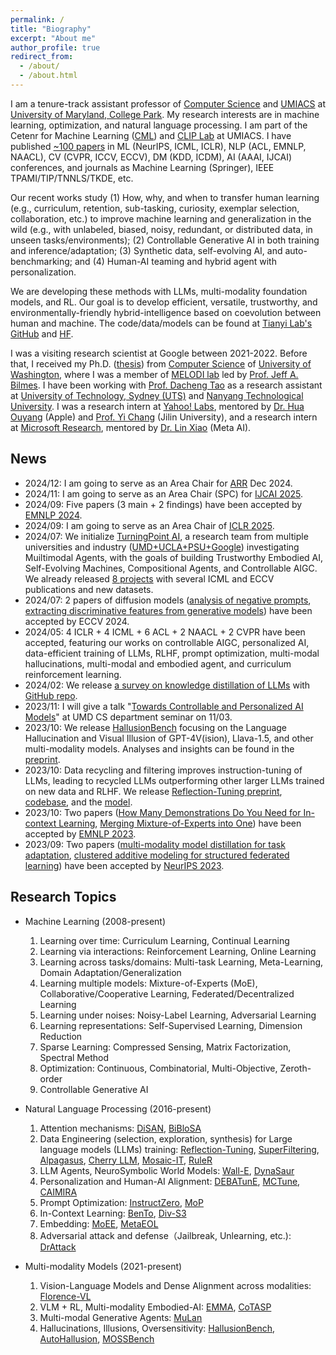 ```yaml
---
permalink: /
title: "Biography"
excerpt: "About me"
author_profile: true
redirect_from: 
  - /about/
  - /about.html
---
```

I am a tenure-track assistant professor of [Computer Science](https://www.cs.umd.edu/) and [UMIACS](https://www.umiacs.umd.edu/) at [University of Maryland, College Park](https://www.umd.edu/). My research interests are in machine learning, optimization, and natural language processing. I am part of the Cetenr for Machine Learning ([CML](https://ml.umd.edu/)) and [CLIP Lab](https://wiki.umiacs.umd.edu/clip/index.php/Main_Page) at UMIACS. I have published [~100 papers](https://scholar.google.com/citations?user=OKvgizMAAAAJ&hl=en) in ML (NeurIPS, ICML, ICLR), NLP (ACL, EMNLP, NAACL), CV (CVPR, ICCV, ECCV), DM (KDD, ICDM), AI (AAAI, IJCAI) conferences, and journals as Machine Learning (Springer), IEEE TPAMI/TIP/TNNLS/TKDE, etc. 
<!-- I am the recipient of the [Best Student Paper Award at ICDM 2013](https://tianyizhou.files.wordpress.com/2010/08/dca-paper.pdf) and the [2020 IEEE TCSC Most Influential Paper Award](http://www.icml-2011.org/papers/41_icmlpaper.pdf). -->

Our recent works study (1) How, why, and when to transfer human learning (e.g., curriculum, retention, sub-tasking, curiosity, exemplar selection, collaboration, etc.) to improve machine learning and generalization in the wild (e.g., with unlabeled, biased, noisy, redundant, or distributed data, in unseen tasks/environments); (2) Controllable Generative AI in both training and inference/adaptation; (3) Synthetic data, self-evolving AI, and auto-benchmarking; and (4) Human-AI teaming and hybrid agent with personalization. 
<!-- Our works are built upon empirical/theoretical analysis to the learning dynamics of neural networks and tools from discrete and continuous optimization.  -->
We are developing these methods with LLMs, multi-modality foundation models, and RL. Our goal is to develop efficient, versatile, trustworthy, and environmentally-friendly hybrid-intelligence based on coevolution between human and machine. The code/data/models can be found at [Tianyi Lab's GitHub](https://github.com/tianyi-lab) and [HF](https://huggingface.co/umd-zhou-lab). 

I was a visiting research scientist at Google between 2021-2022. Before that, I received my Ph.D. ([thesis](https://digital.lib.washington.edu/researchworks/items/6512d9f6-be50-431e-88dd-8359c737a204/full)) from [Computer Science](https://www.cs.washington.edu/) of [University of Washington](https://www.washington.edu/), where I was a member of [MELODI lab](https://melodi.ece.uw.edu/) led by [Prof. Jeff A. Bilmes](https://people.ece.uw.edu/bilmes/p/pgs/index.html). I have been working with [Prof. Dacheng Tao](https://dr.ntu.edu.sg/cris/rp/rp02343) as a research assistant at [University of Technology, Sydney (UTS)](https://www.uts.edu.au/) and [Nanyang Technological University](https://www.ntu.edu.sg/Pages/home.aspx). I was a research intern at [Yahoo! Labs](https://research.yahoo.com/), mentored by [Dr. Hua Ouyang](https://www.linkedin.com/in/hua-ouyang-5869b851) (Apple) and [Prof. Yi Chang](http://www.yichang-cs.com/) (Jilin University), and a research intern at [Microsoft Research](https://www.microsoft.com/en-us/research/), mentored by [Dr. Lin Xiao](https://linxiaolx.github.io/) (Meta AI). 
<!-- I also work closely with several members and students of [Australian AI Institute](https://www.uts.edu.au/research-and-teaching/our-research/australian-artificial-intelligence-institute). -->
<!--  and [Tencent AI Lab](https  ://ai.tencent.com/ailab/en/index) My collaborators also include members from [Chengqi Zhang](https://profiles.uts.edu.au/Chengqi.Zhang) and [Guodong Long](https://profiles.uts.edu.au/Guodong.Long)'s groups in [Australian AI Institute](https://www.uts.edu.au/research-and-teaching/our-research/australian-artificial-intelligence-institute) at University of Technology, Sydney, and [Meng Fang](https://mengf1.github.io/) at Tencent AI Lab. -->

News
------
* 2024/12: I am going to serve as an Area Chair for [ARR](https://aclrollingreview.org/) Dec 2024. 
* 2024/11: I am going to serve as an Area Chair (SPC) for [IJCAI 2025](https://2025.ijcai.org/). 
* 2024/09: Five papers (3 main + 2 findings) have been accepted by [EMNLP 2024](https://2024.emnlp.org/). 
* 2024/09: I am going to serve as an Area Chair of [ICLR 2025](https://iclr.cc/). 
* 2024/07: We initialize [TurningPoint AI](https://www.turningpoint-ai.com/), a research team from multiple universities and industry ([UMD+UCLA+PSU+Google](https://www.turningpoint-ai.com/people)) investigating Muiltimodal Agents, with the goals of building Trustworthy Embodied AI, Self-Evolving Machines, Compositional Agents, and Controllable AIGC. We already released [8 projects](https://www.turningpoint-ai.com/publications) with several ICML and ECCV publications and new datasets. 
* 2024/07: 2 papers of diffusion models ([analysis of negative prompts](https://arxiv.org/pdf/2406.02965), [extracting discriminative features from generative models](https://arxiv.org/pdf/2311.17921)) have been accepted by ECCV 2024.
* 2024/05: 4 ICLR + 4 ICML + 6 ACL + 2 NAACL + 2 CVPR have been accepted, featuring our works on controllable AIGC, personalized AI, data-efficient training of LLMs, RLHF, prompt optimization, multi-modal hallucinations, multi-modal and embodied agent, and curriculum reinforcement learning. 
* 2024/02: We release [a survey on knowledge distillation of LLMs](https://arxiv.org/pdf/2402.13116) with [GitHub repo](https://github.com/Tebmer/Awesome-Knowledge-Distillation-of-LLMs).
* 2023/11: I will give a talk "[Towards Controllable and Personalized AI Models](https://www.cs.umd.edu/event/2023/10/towards-controllable-and-personalized-ai-models)" at UMD CS department seminar on 11/03. 
* 2023/10: We release [HallusionBench](https://github.com/tianyi-lab/HallusionBench) focusing on the Language Hallucination and Visual Illusion of GPT-4V(ision), Llava-1.5, and other multi-modality models. Analyses and insights can be found in the [preprint](https://arxiv.org/abs/2310.14566). 
* 2023/10: Data recycling and filtering improves instruction-tuning of LLMs, leading to recycled LLMs outperforming other larger LLMs trained on new data and RLHF. We release [Reflection-Tuning preprint](https://arxiv.org/abs/2310.11716), [codebase](https://github.com/tianyi-lab/Reflection_Tuning), and the [model](https://huggingface.co/umd-zhou-lab/recycled-wizardlm-7b-v2.0). 
* 2023/10: Two papers ([How Many Demonstrations Do You Need for In-context Learning](https://arxiv.org/pdf/2303.08119.pdf), [Merging Mixture-of-Experts into One](https://arxiv.org/pdf/2310.09832.pdf)) have been accepted by [EMNLP 2023](https://2023.emnlp.org/). 
* 2023/09: Two papers ([multi-modality model distillation for task adaptation](https://arxiv.org/pdf/2310.04550.pdf), [clustered additive modeling for structured federated learning](https://openreview.net/pdf?id=2XT3UpOv48)) have been accepted by [NeurIPS 2023](https://neurips.cc/). 


Research Topics
------
* Machine Learning (2008-present)
  1. Learning over time: Curriculum Learning, Continual Learning
  1. Learning via interactions: Reinforcement Learning, Online Learning
  1. Learning across tasks/domains: Multi-task Learning, Meta-Learning, Domain Adaptation/Generalization
  1. Learning multiple models: Mixture-of-Experts (MoE), Collaborative/Cooperative Learning, Federated/Decentralized Learning
  1. Learning under noises: Noisy-Label Learning, Adversarial Learning
  1. Learning representations: Self-Supervised Learning, Dimension Reduction
  1. Sparse Learning: Compressed Sensing, Matrix Factorization, Spectral Method
  1. Optimization: Continuous, Combinatorial, Multi-Objective, Zeroth-order
  1. Controllable Generative AI

* Natural Language Processing (2016-present)
  1. Attention mechanisms: [DiSAN](https://github.com/taoshen58/DiSAN), [BiBloSA](https://github.com/taoshen58/BiBloSA)
  1. Data Engineering (selection, exploration, synthesis) for Large language models (LLMs) training: [Reflection-Tuning](https://github.com/tianyi-lab/Reflection_Tuning), [SuperFiltering](https://github.com/tianyi-lab/Superfiltering), [Alpagasus](https://lichang-chen.github.io/AlpaGasus/), [Cherry LLM](https://github.com/MingLiiii/Cherry_LLM), [Mosaic-IT](https://github.com/tianyi-lab/Mosaic-IT), [RuleR](https://github.com/tianyi-lab/RuleR)
  1. LLM Agents, NeuroSymbolic World Models: [Wall-E](https://github.com/elated-sawyer/WALL-E), [DynaSaur](https://github.com/adobe-research/dynasaur)
  1. Personalization and Human-AI Alignment: [DEBATunE](https://github.com/tianyi-lab/DEBATunE), [MCTune](https://github.com/tianyi-lab/mctune), [CAIMIRA](https://youtu.be/joeNRMM5abI)
  1. Prompt Optimization: [InstructZero](https://github.com/Lichang-Chen/InstructZero), [MoP](https://github.com/ruocwang/mixture-of-prompts)
  1. In-Context Learning: [BenTo](https://github.com/tianyi-lab/BenTo), [Div-S3](https://github.com/lillykumari8/ICL-Div-S3)
  1. Embedding: [MoEE](https://github.com/tianyi-lab/MoE-Embedding), [MetaEOL](https://github.com/Yibin-Lei/MetaEOL)
  1. Adversarial attack and defense（Jailbreak, Unlearning, etc.): [DrAttack](https://github.com/xirui-li/DrAttack)

* Multi-modality Models (2021-present)
  1. Vision-Language Models and Dense Alignment across modalities: [Florence-VL](https://github.com/JiuhaiChen/Florence-VL)
  1. VLM + RL, Multi-modality Embodied-AI: [EMMA](https://github.com/stevenyangyj/Emma-Alfworld), [CoTASP](https://github.com/stevenyangyj/CoTASP)
  1. Multi-modal Generative Agents: [MuLan](https://github.com/measure-infinity/mulan-code)
  1. Hallucinations, Illusions, Oversensitivity: [HallusionBench](https://github.com/tianyi-lab/HallusionBench), [AutoHallusion](https://github.com/wuxiyang1996/AutoHallusion), [MOSSBench](https://github.com/xirui-li/MOSSBench)

<br />
<script type="text/javascript" id="clstr_globe" src="//clustrmaps.com/globe.js?d=yS55EhS2ol9nZNevQxAHb2-_nUUI3Opt9QjGnAYIFrg" size="1"></script>
<br />

<!-- 
* 2023/07: Two papers ([model-adaptive data augmentation curriculum](https://arxiv.org/pdf/2309.04747.pdf), [subclass balancing for long-tail recognition](https://arxiv.org/pdf/2306.15925.pdf))  have been accepted by [ICCV 2023](https://iccv2023.thecvf.com/). 
* 2023/06: How to efficiently optimize the textual instructions applied to API black-box LLMs (e.g., ChatGPT) for solving downstream tasks? Please check our recent work [InstructZero](https://lichang-chen.github.io/InstructZero/), [paper](http://arxiv.org/abs/2306.03082) and [code](https://github.com/Lichang-Chen/InstructZero) have been released.
* 2023/06: Invited talk at Purdue Statistics on "Structured Decentralized Learning".
* 2023/06: Two papers ([Meta-Vote Pruning](https://arxiv.org/pdf/2301.11560.pdf) and [Eigensubspace of Temporal-Difference Dynamics](https://arxiv.org/pdf/2306.16750.pdf)) have been accepted by [ECML/PKDD 2023](https://2023.ecmlpkdd.org/). 
* 2023/05: I will teach CMSC-421 on "Introduction to Artificial Intelligence" in Fall 2023.
* 2023/04: Three papers ([training dynamics of continual learning](ttps://arxiv.org/pdf/2304.04158.pdf), [continual RL via sparse prompting](https://arxiv.org/pdf/2305.18444.pdf), [structured cooperative learning](https://github.com/ShuangtongLi/SCooL/blob/main/paper/SCooL_ICML2023.pdf)) have been accepted by [ICML 2023](https://icml.cc/). See you at Hawaii in July!
* 2023/04: One paper about personalization in federated recommendation system has been accepted by [IJCAI 2023](https://ijcai-23.org/). 
* 2022/12: I will teach CMSC-828A on "Fantastic Machine Learning Paradigms and Where to use Them" in Spring 2023.
* 2022/12: I will serve as an SPC (meta-reviewer) for [IJCAI 2023](https://ijcai-23.org/).
* 2022/11: One [XAI](https://en.wikipedia.org/wiki/Explainable_artificial_intelligence) paper on extracting local reasoning chains for subtasks from neural networks such as ResNet and ViT has been accepted by [TMLR](https://www.jmlr.org/tmlr/).
* 2022/10: One paper ([adversarial attacks to Question-Answer models](https://arxiv.org/pdf/2210.15221.pdf)) has been accepted by [EMNLP 2022](https://2022.emnlp.org/).
* 2022/09: Three papers ([adversarial augmentation for continual learning](https://openreview.net/pdf?id=XEoih0EwCwL), [adversarial augmentation for representation learning](https://arxiv.org/pdf/2211.00824.pdf), [federated learning from pre-trained models](https://arxiv.org/pdf/2209.10083.pdf)) have been accepted by [NeurIPS 2022](https://neurips.cc/).
* 2021/12: One paper of [Federated Prototype Learning](https://arxiv.org/pdf/2105.00243.pdf) has been accepted to [AAAI 2022](https://aaai.org/Conferences/AAAI-22/).
* 2021/11: I will serve as an SPC for [SIGKDD 2022](https://kdd.org/kdd2022/). 
* 2021/09: Three papers (1 spotlight for [Submodular Partitioning](https://papers.nips.cc/paper/2021/file/161882dd2d19c716819081aee2c08b98-Paper.pdf), [Curriculum RL and Planning](https://papers.nips.cc/paper/2021/file/56577889b3c1cd083b6d7b32d32f99d5-Paper.pdf), [Class-Disentanglement](https://proceedings.neurips.cc/paper/2021/file/8606f35ec6c77858dfb80a385d0d1151-Paper.pdf)) have been accepted to [NeurIPS 2021](https://nips.cc/). Congratulations to Shuang Ao and Kaiwen Yang for their first paper!
* 2021/09: [One paper of sentiment bias](https://arxiv.org/pdf/2109.02403.pdf) has been accepted to [EMNLP 2021](https://2021.emnlp.org/) (findings). 
* 2021/08: I will serve as an SPC for [AAAI 2022](https://aaai.org/Conferences/AAAI-22/).
* 2021/02: I am selected as an expert reviewer for [ICML 2021](https://icml.cc/Conferences/2021).
* 2021/01: [One paper of curriculum learning and training dynamics](https://drive.google.com/file/d/13_uEga3FVBZGSZTHbBEcMOouSYVcJ9VI/view?usp=sharing) has been accepted to [AISTATS 2021](https://aistats.org/aistats2021/).
* 2021/01: Three papers ([RoCL for curriculum noisy-label learning](https://openreview.net/pdf?id=lmTWnm3coJJ), [AutoLRS for auto-learning rate schedule](https://openreview.net/pdf?id=SlrqM9_lyju), [IPN for prototype zero-shot learning](https://openreview.net/pdf?id=-mWcQVLPSPy)) have been accepted to [ICLR 2021](https://iclr.cc/).
* 2021/01: [One paper of knowledge graph completion](https://arxiv.org/pdf/2004.14781.pdf) has been accepted to [WWW 2021](https://www2021.thewebconf.org/).
* 2020/10: Selected among the top 10% of high-scoring reviewers for [NeurIPS 2020](https://nips.cc/).
* 2020/09: [One paper of curriculum learning and training dynamics](https://proceedings.neurips.cc/paper/2020/file/62000dee5a05a6a71de3a6127a68778a-Paper.pdf) has been accepted to [NeurIPS 2020](https://nips.cc/).
* 2020/06: [One paper of curriculum semi/self-supervised learning](http://proceedings.mlr.press/v119/zhou20d/zhou20d.pdf) has been accepted to [ICML 2020](https://icml.cc/Conferences/2020). 
* 2022/06: I will serve as an Area Chair for Winter Conference on Applications of Computer Vision ([WACV](https://wacv2023.thecvf.com/home)) 2023.
* 2022/05: Two papers about [environment-and-task-curriculum for RL](https://proceedings.mlr.press/v162/ao22a/ao22a.pdf) and [adversarial augmentation for self-supervised learning](https://proceedings.mlr.press/v162/yang22s/yang22s.pdf) have been accpeted by [ICML 2022](https://icml.cc/).
* 2022/04: One paper about [personalized federated learning](https://arxiv.org/pdf/2203.00829.pdf) has been accpeted by [IJCAI 2022](https://ijcai-22.org/) as a long presentation.
* 2022/04: One paper of [phrase-level textual adversarial attack with label preservation](https://arxiv.org/pdf/2205.10710.pdf) has been accpeted by [NAACL 2022](https://2022.naacl.org/) Findings.  
* 2022/03: One paper ([Learning to Collaborate in Decentralized Learning of Personalized Models](https://openaccess.thecvf.com/content/CVPR2022/papers/Li_Learning_To_Collaborate_in_Decentralized_Learning_of_Personalized_Models_CVPR_2022_paper.pdf)) has been accepted by [CVPR 2022](https://cvpr2022.thecvf.com/).
* 2022/02: One paper ([Token Dropping for Efficient BERT Pretraining](https://arxiv.org/pdf/2203.13240.pdf)) has been accepted by [ACL 2022](https://www.2022.aclweb.org/).
* 2022/01: Three papers ([Pareto Policy Pool for Model-based Offline RL](https://openreview.net/pdf?id=OqcZu8JIIzS), [Diverse Client Selection for Federated Learning](https://openreview.net/pdf?id=nwKXyFvaUm), [Omni-scale CNNs for Time Series](https://openreview.net/pdf?id=PDYs7Z2XFGv)) have been accepted by [ICLR 2022](https://iclr.cc/Conferences/2022).-->

<!--   1. Curriculum Learning (for 2-6 below, using tools in 7-8)
  1. [Self-supervised/Semi-supervised Learning](http://proceedings.mlr.press/v119/zhou20d/zhou20d.pdf)
  1. [Reinforcement Learning](https://papers.nips.cc/paper/2019/file/83715fd4755b33f9c3958e1a9ee221e1-Paper.pdf) 
  1. [Collaborative Learning on graphs/networks](https://github.com/ShuangtongLi/SCooL/blob/main/paper/SCooL_ICML2023.pdf), [Ensemble and Mixture-of-Experts](https://papers.nips.cc/paper/7831-diverse-ensemble-evolution-curriculum-data-model-marriage.pdf)
  1. [Robust Learning on Noisy Data](https://openreview.net/pdf?id=lmTWnm3coJJ)
  1. [Meta-Learning](https://papers.nips.cc/paper/2019/file/00ac8ed3b4327bdd4ebbebcb2ba10a00-Paper.pdf), [Few-shot](https://www.ijcai.org/Proceedings/2019/0418.pdf)/[Zero-shot Learning](https://openreview.net/pdf?id=-mWcQVLPSPy)
  1. [Training Dynamics](https://proceedings.neurips.cc/paper/2020/file/62000dee5a05a6a71de3a6127a68778a-Paper.pdf) and [Geometry](http://proceedings.mlr.press/v97/wang19q/wang19q.pdf) of Neural Networks
  1. [Continuous-discrete Optimization](https://openreview.net/pdf?id=BywyFQlAW), [Submodular Optimization](http://proceedings.mlr.press/v54/zhou17a/zhou17a.pdf)
  1. Spectral Method for [Matrix Factorization](https://tianyizhou.files.wordpress.com/2010/08/dca-paper.pdf) and [Graphical Models](https://arxiv.org/pdf/1406.5752.pdf)
  1. Matrix/Tensor Factorization: [Low-rank Approximation](https://tianyizhou.files.wordpress.com/2010/08/brpisit.pdf), [Completion](http://proceedings.mlr.press/v31/zhou13b.pdf), [Robust PCA](http://www.icml-2011.org/papers/41_icmlpaper.pdf), [NMF](https://tianyizhou.files.wordpress.com/2010/08/dca-paper.pdf)
  1. Compressed Sensing ([1-bit](https://tianyizhou.files.wordpress.com/2010/08/hcsisit5pages.pdf) and [k-bit](https://tianyizhou.files.wordpress.com/2010/08/kbithcs.pdf) measurements), [Sparse Learning](https://tianyizhou.files.wordpress.com/2010/08/ds.pdf)
  1. Dimension Reduction, [Manifold Learning](http://arxiv.org/PS_cache/arxiv/pdf/1007/1007.3564v3.pdf)
  1. [Multi-label Learning](https://tianyizhou.files.wordpress.com/2011/12/cl.pdf) -->
  
<!--   1. [Natural Language Inference](https://arxiv.org/pdf/1709.04696.pdf)
  1. [Semantic Role Labeling](https://www.aclweb.org/anthology/N19-1127.pdf)
  1. [Link Prediction in Knowledge Graphs](https://arxiv.org/pdf/2004.14781.pdf)
  1. [Text Classification](https://openreview.net/pdf?id=H1cWzoxA-)
  1. [Summarization](https://arxiv.org/pdf/2002.07338.pdf) -->

<!-- Getting started
======
1. Register a GitHub account if you don't have one and confirm your e-mail (required!)
1. Fork [this repository](https://github.com/academicpages/academicpages.github.io) by clicking the "fork" button in the top right. 
1. Go to the repository's settings (rightmost item in the tabs that start with "Code", should be below "Unwatch"). Rename the repository "[your GitHub username].github.io", which will also be your website's URL.
1. Set site-wide configuration and create content & metadata (see below -- also see [this set of diffs](http://archive.is/3TPas) showing what files were changed to set up [an example site](https://getorg-testacct.github.io) for a user with the username "getorg-testacct")
1. Upload any files (like PDFs, .zip files, etc.) to the files/ directory. They will appear at https://[your GitHub username].github.io/files/example.pdf.  
1. Check status by going to the repository settings, in the "GitHub pages" section

Site-wide configuration
------
The main configuration file for the site is in the base directory in [_config.yml](https://github.com/academicpages/academicpages.github.io/blob/master/_config.yml), which defines the content in the sidebars and other site-wide features. You will need to replace the default variables with ones about yourself and your site's github repository. The configuration file for the top menu is in [_data/navigation.yml](https://github.com/academicpages/academicpages.github.io/blob/master/_data/navigation.yml). For example, if you don't have a portfolio or blog posts, you can remove those items from that navigation.yml file to remove them from the header. 

Create content & metadata
------
For site content, there is one markdown file for each type of content, which are stored in directories like _publications, _talks, _posts, _teaching, or _pages. For example, each talk is a markdown file in the [_talks directory](https://github.com/academicpages/academicpages.github.io/tree/master/_talks). At the top of each markdown file is structured data in YAML about the talk, which the theme will parse to do lots of cool stuff. The same structured data about a talk is used to generate the list of talks on the [Talks page](https://academicpages.github.io/talks), each [individual page](https://academicpages.github.io/talks/2012-03-01-talk-1) for specific talks, the talks section for the [CV page](https://academicpages.github.io/cv), and the [map of places you've given a talk](https://academicpages.github.io/talkmap.html) (if you run this [python file](https://github.com/academicpages/academicpages.github.io/blob/master/talkmap.py) or [Jupyter notebook](https://github.com/academicpages/academicpages.github.io/blob/master/talkmap.ipynb), which creates the HTML for the map based on the contents of the _talks directory).

**Markdown generator**

I have also created [a set of Jupyter notebooks](https://github.com/academicpages/academicpages.github.io/tree/master/markdown_generator
) that converts a CSV containing structured data about talks or presentations into individual markdown files that will be properly formatted for the academicpages template. The sample CSVs in that directory are the ones I used to create my own personal website at stuartgeiger.com. My usual workflow is that I keep a spreadsheet of my publications and talks, then run the code in these notebooks to generate the markdown files, then commit and push them to the GitHub repository.

How to edit your site's GitHub repository
------
Many people use a git client to create files on their local computer and then push them to GitHub's servers. If you are not familiar with git, you can directly edit these configuration and markdown files directly in the github.com interface. Navigate to a file (like [this one](https://github.com/academicpages/academicpages.github.io/blob/master/_talks/2012-03-01-talk-1.md) and click the pencil icon in the top right of the content preview (to the right of the "Raw | Blame | History" buttons). You can delete a file by clicking the trashcan icon to the right of the pencil icon. You can also create new files or upload files by navigating to a directory and clicking the "Create new file" or "Upload files" buttons. 

Example: editing a markdown file for a talk
![Editing a markdown file for a talk](/images/editing-talk.png)

For more info
------
More info about configuring academicpages can be found in [the guide](https://academicpages.github.io/markdown/). The [guides for the Minimal Mistakes theme](https://mmistakes.github.io/minimal-mistakes/docs/configuration/) (which this theme was forked from) might also be helpful.
 -->